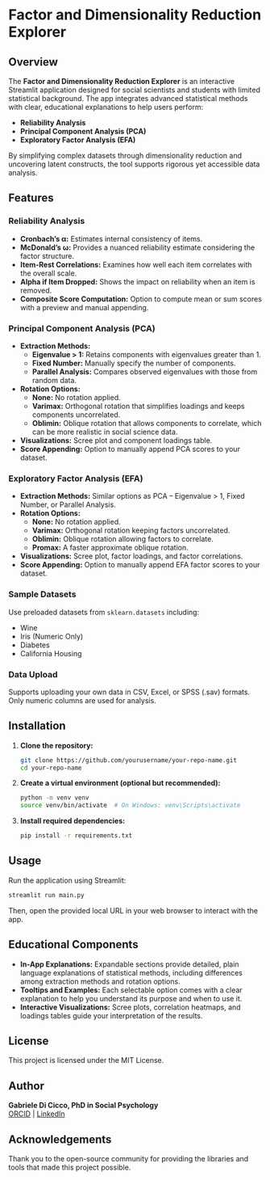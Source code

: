 # Factor and Dimensionality Reduction Explorer

## Overview

The **Factor and Dimensionality Reduction Explorer** is an interactive Streamlit application designed for social scientists and students with limited statistical background. The app integrates advanced statistical methods with clear, educational explanations to help users perform:

- **Reliability Analysis**
- **Principal Component Analysis (PCA)**
- **Exploratory Factor Analysis (EFA)**

By simplifying complex datasets through dimensionality reduction and uncovering latent constructs, the tool supports rigorous yet accessible data analysis.

## Features

### Reliability Analysis
- **Cronbach’s α:** Estimates internal consistency of items.
- **McDonald’s ω:** Provides a nuanced reliability estimate considering the factor structure.
- **Item-Rest Correlations:** Examines how well each item correlates with the overall scale.
- **Alpha if Item Dropped:** Shows the impact on reliability when an item is removed.
- **Composite Score Computation:** Option to compute mean or sum scores with a preview and manual appending.

### Principal Component Analysis (PCA)
- **Extraction Methods:**
  - **Eigenvalue > 1:** Retains components with eigenvalues greater than 1.
  - **Fixed Number:** Manually specify the number of components.
  - **Parallel Analysis:** Compares observed eigenvalues with those from random data.
- **Rotation Options:**
  - **None:** No rotation applied.
  - **Varimax:** Orthogonal rotation that simplifies loadings and keeps components uncorrelated.
  - **Oblimin:** Oblique rotation that allows components to correlate, which can be more realistic in social science data.
- **Visualizations:** Scree plot and component loadings table.
- **Score Appending:** Option to manually append PCA scores to your dataset.

### Exploratory Factor Analysis (EFA)
- **Extraction Methods:** Similar options as PCA – Eigenvalue > 1, Fixed Number, or Parallel Analysis.
- **Rotation Options:**
  - **None:** No rotation applied.
  - **Varimax:** Orthogonal rotation keeping factors uncorrelated.
  - **Oblimin:** Oblique rotation allowing factors to correlate.
  - **Promax:** A faster approximate oblique rotation.
- **Visualizations:** Scree plot, factor loadings, and factor correlations.
- **Score Appending:** Option to manually append EFA factor scores to your dataset.

### Sample Datasets
Use preloaded datasets from `sklearn.datasets` including:
- Wine
- Iris (Numeric Only)
- Diabetes
- California Housing

### Data Upload
Supports uploading your own data in CSV, Excel, or SPSS (.sav) formats. Only numeric columns are used for analysis.

## Installation

1. **Clone the repository:**
    ```bash
    git clone https://github.com/yourusername/your-repo-name.git
    cd your-repo-name
    ```

2. **Create a virtual environment (optional but recommended):**
    ```bash
    python -m venv venv
    source venv/bin/activate  # On Windows: venv\Scripts\activate
    ```

3. **Install required dependencies:**
    ```bash
    pip install -r requirements.txt
    ```

## Usage

Run the application using Streamlit:
```bash
streamlit run main.py
```
Then, open the provided local URL in your web browser to interact with the app.

## Educational Components

- **In-App Explanations:** Expandable sections provide detailed, plain language explanations of statistical methods, including differences among extraction methods and rotation options.
- **Tooltips and Examples:** Each selectable option comes with a clear explanation to help you understand its purpose and when to use it.
- **Interactive Visualizations:** Scree plots, correlation heatmaps, and loadings tables guide your interpretation of the results.

## License

This project is licensed under the MIT License.

## Author

**Gabriele Di Cicco, PhD in Social Psychology**  
[ORCID](https://orcid.org/0000-0002-1439-5790) | [LinkedIn](https://www.linkedin.com/in/gabriele-di-cicco-124067b0/)

## Acknowledgements

Thank you to the open-source community for providing the libraries and tools that made this project possible.
